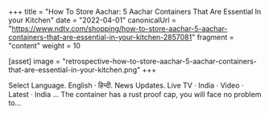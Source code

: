 +++
title = "How To Store Aachar: 5 Aachar Containers That Are Essential In your Kitchen"
date = "2022-04-01"
canonicalUrl = "https://www.ndtv.com/shopping/how-to-store-aachar-5-aachar-containers-that-are-essential-in-your-kitchen-2857081"
fragment = "content"
weight = 10

[asset]
    image = "retrospective-how-to-store-aachar-5-aachar-containers-that-are-essential-in-your-kitchen.png"
+++

Select Language. English · हिन्दी. News Updates. Live TV · India · Video · 
Latest · India ... The container has a rust proof cap, you will face no 
problem to...
